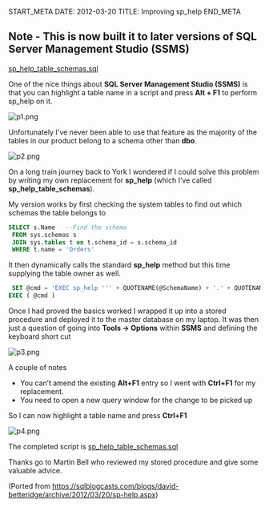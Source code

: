 START_META
DATE: 2012-03-20
TITLE: Improving sp_help
END_META

## Note - This is now built it to later versions of __SQL Server Management Studio (SSMS)__

[sp_help_table_schemas.sql]({{site.baseurl}}/attachments/sp_help_table_schemas.sql)

One of the nice things about __SQL Server Management Studio (SSMS)__ is that you can highlight a table name in a script and press __Alt + F1__ to perform sp_help on it.

![p1.png]({{site.baseurl}}/images/sp_help1.png)


Unfortunately I've never been able to use that feature as the majority of the tables in our product belong to a schema other than __dbo__.  

![p2.png]({{site.baseurl}}/images/sp_help2.png)


On a long train journey back to York I wondered if I could solve this problem by writing my own replacement for __sp_help__ (which I’ve called __sp_help_table_schemas__).  

My version works by first checking the system tables to find out which schemas the table belongs to

```sql
SELECT s.Name   --Find the schema
 FROM sys.schemas s
 JOIN sys.tables t on t.schema_id = s.schema_id
 WHERE t.name = 'Orders'
 ```

 It then dynamically calls the standard __sp_help__ method but this time supplying the table owner as well.

```sql
 SET @cmd = 'EXEC sp_help ''' + QUOTENAME(@SchemaName) + '.' + QUOTENAME(@ObjectName) + ''' ;' ;           
EXEC ( @cmd )
```

Once I had proved the basics worked I wrapped it up into a stored procedure and deployed it to the master database on my laptop.  It was then just a question of going into __Tools -> Options__ within __SSMS__ and defining the keyboard short cut

![p3.png]({{site.baseurl}}/images/sp_help3.png)


A couple of notes 
*   You can’t amend the existing __Alt+F1__ entry so I went with __Ctrl+F1__ for my replacement.  
*   You need to open a new query window for the change to be picked up

So I can now highlight a table name and press __Ctrl+F1__

![p4.png]({{site.baseurl}}/images/sp_help4.png)


The completed script is [sp_help_table_schemas.sql]({{site.baseurl}}/attachments/sp_help_table_schemas.sql)

Thanks go to Martin Bell who reviewed my stored procedure and give some valuable advice.

(Ported from https://sqlblogcasts.com/blogs/david-betteridge/archive/2012/03/20/sp-help.aspx)
